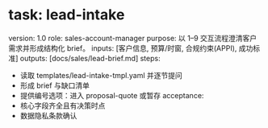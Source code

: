 # task: lead-intake

version: 1.0
role: sales-account-manager
purpose: 以 1–9 交互流程澄清客户需求并形成结构化 brief。
inputs: [客户信息, 预算/时窗, 合规约束(APPI), 成功标准]
outputs: [docs/sales/lead-brief.md]
steps:

- 读取 templates/lead-intake-tmpl.yaml 并逐节提问
- 形成 brief 与缺口清单
- 提供编号选项：进入 proposal-quote 或暂存
  acceptance:
- 核心字段齐全且有决策时点
- 数据隐私条款确认
